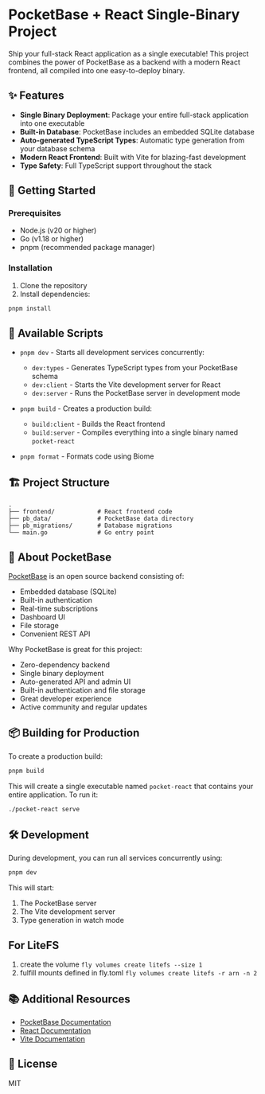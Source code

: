 # PocketBase + React Single-Binary Project

Ship your full-stack React application as a single executable! 
This project combines the power of PocketBase as a backend with a modern React frontend, all compiled into one easy-to-deploy binary.

## ✨ Features

- **Single Binary Deployment**: Package your entire full-stack application into one executable
- **Built-in Database**: PocketBase includes an embedded SQLite database
- **Auto-generated TypeScript Types**: Automatic type generation from your database schema
- **Modern React Frontend**: Built with Vite for blazing-fast development
- **Type Safety**: Full TypeScript support throughout the stack

## 🚀 Getting Started

### Prerequisites

- Node.js (v20 or higher)
- Go (v1.18 or higher)
- pnpm (recommended package manager)

### Installation

1. Clone the repository
2. Install dependencies:

```bash
pnpm install
```

## 📝 Available Scripts

- `pnpm dev` - Starts all development services concurrently:
  - `dev:types` - Generates TypeScript types from your PocketBase schema
  - `dev:client` - Starts the Vite development server for React
  - `dev:server` - Runs the PocketBase server in development mode

- `pnpm build` - Creates a production build:
  - `build:client` - Builds the React frontend
  - `build:server` - Compiles everything into a single binary named `pocket-react`

- `pnpm format` - Formats code using Biome

## 🏗️ Project Structure

```
.
├── frontend/            # React frontend code
├── pb_data/             # PocketBase data directory
├── pb_migrations/       # Database migrations
└── main.go              # Go entry point
```

## 🔧 About PocketBase

[PocketBase](https://pocketbase.io) is an open source backend consisting of:
- Embedded database (SQLite)
- Built-in authentication
- Real-time subscriptions
- Dashboard UI
- File storage
- Convenient REST API

Why PocketBase is great for this project:
- Zero-dependency backend
- Single binary deployment
- Auto-generated API and admin UI
- Built-in authentication and file storage
- Great developer experience
- Active community and regular updates

## 📦 Building for Production

To create a production build:

```bash
pnpm build
```

This will create a single executable named `pocket-react` that contains your entire application. To run it:

```bash
./pocket-react serve
```

## 🛠️ Development

During development, you can run all services concurrently using:

```bash
pnpm dev
```

This will start:
1. The PocketBase server
2. The Vite development server
3. Type generation in watch mode

## For LiteFS

1. create the volume `fly volumes create litefs --size 1`
2. fulfill mounts defined in fly.toml `fly volumes create litefs -r arn -n 2`

## 📚 Additional Resources

- [PocketBase Documentation](https://pocketbase.io/docs/)
- [React Documentation](https://react.dev)
- [Vite Documentation](https://vitejs.dev)

## 📄 License

MIT
